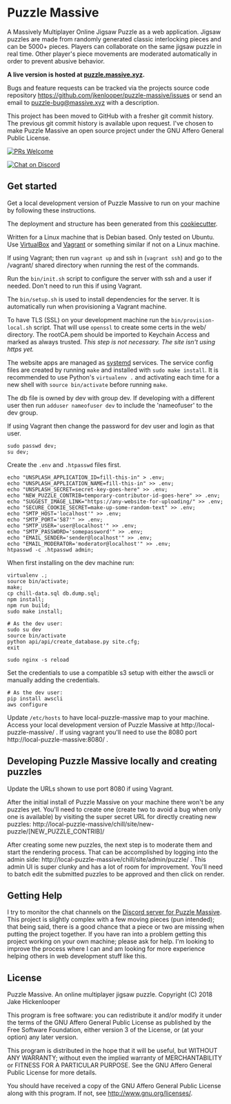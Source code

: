 # Puzzle Massive

A Massively Multiplayer Online Jigsaw Puzzle as a web application.  Jigsaw
puzzles are made from randomly generated classic interlocking pieces and can be
5000+ pieces.  Players can collaborate on the same jigsaw puzzle in real time.
Other player's piece movements are moderated automatically in order to prevent
abusive behavior.

**A live version is hosted at [puzzle.massive.xyz](http://puzzle.massive.xyz).**

Bugs and feature requests can be tracked via the projects source code repository
https://github.com/jkenlooper/puzzle-massive/issues
or send an email to puzzle-bug@massive.xyz with a description.

This project has been moved to GitHub with a fresher git commit history. The
previous git commit history is available upon request.  I've chosen to make
Puzzle Massive an open source project under the GNU Affero General Public
License.

[![PRs Welcome](https://img.shields.io/badge/PRs-welcome-brightgreen.svg?style=flat-square)](http://makeapullrequest.com) 

[![Chat on Discord](https://img.shields.io/badge/chat-on%20Discord-green.svg)](https://discord.gg/uVhE2Kd)

## Get started

Get a local development version of Puzzle Massive to run on your machine by
following these instructions.

The deployment and structure has been generated from this
[cookiecutter](https://github.com/jkenlooper/cookiecutter-website).

Written for a Linux machine that is Debian based.  Only tested on Ubuntu.  Use
 [VirtualBox](https://www.virtualbox.org/) and
 [Vagrant](https://www.vagrantup.com/) or something similar if not on a Linux
 machine.

If using Vagrant; then run `vagrant up` and ssh in (`vagrant ssh`) and go to
the /vagrant/ shared directory when running the rest of the commands.

Run the `bin/init.sh` script to configure the server with ssh and a user if
needed. Don't need to run this if using Vagrant.

The `bin/setup.sh` is used to install dependencies for the server.  It is
automatically run when provisioning a Vagrant machine.

To have TLS (SSL) on your development machine run the `bin/provision-local.sh`
script. That will use `openssl` to create some certs in the web/ directory.
The rootCA.pem should be imported to Keychain Access and marked as always trusted.
*This step is not necessary.  The site isn't using https yet.*

The website apps are managed as 
[systemd](https://freedesktop.org/wiki/Software/systemd/) services.
The service config files are created by running `make` and installed with 
`sudo make install`.  It is recommended to use Python's `virtualenv .`
and activating each time for a new shell with `source bin/activate` before
running `make`.

The db file is owned by dev with group dev.  If developing with
a different user then run `adduser nameofuser dev` to include the 'nameofuser'
to the dev group.

If using Vagrant then change the password for dev user and login as that user.
```
sudo passwd dev;
su dev;
```

Create the `.env` and `.htpasswd` files first. 
```
echo "UNSPLASH_APPLICATION_ID=fill-this-in" > .env;
echo "UNSPLASH_APPLICATION_NAME=fill-this-in" >> .env;
echo "UNSPLASH_SECRET=secret-key-goes-here" >> .env;
echo "NEW_PUZZLE_CONTRIB=temporary-contributor-id-goes-here" >> .env;
echo "SUGGEST_IMAGE_LINK="https://any-website-for-uploading/" >> .env;
echo "SECURE_COOKIE_SECRET=make-up-some-random-text" >> .env;
echo "SMTP_HOST='localhost'" >> .env;
echo "SMTP_PORT='587'" >> .env;
echo "SMTP_USER='user@localhost'" >> .env;
echo "SMTP_PASSWORD='somepassword'" >> .env;
echo "EMAIL_SENDER='sender@localhost'" >> .env;
echo "EMAIL_MODERATOR='moderator@localhost'" >> .env;
htpasswd -c .htpasswd admin;
```


When first installing on the dev machine run:

```
virtualenv .;
source bin/activate;
make;
cp chill-data.sql db.dump.sql;
npm install;
npm run build;
sudo make install;

# As the dev user:
sudo su dev
source bin/activate
python api/api/create_database.py site.cfg;
exit

sudo nginx -s reload
```

Set the credentials to use a compatible s3 setup with either the awscli or
manually adding the credentials.
```
# As the dev user:
pip install awscli
aws configure
```

Update `/etc/hosts` to have local-puzzle-massive map to your machine.  Access your
local development version of Puzzle Massive at http://local-puzzle-massive/ .
If using vagrant you'll need to use the 8080 port http://local-puzzle-massive:8080/ .

## Developing Puzzle Massive locally and creating puzzles

Update the URLs shown to use port 8080 if using Vagrant.

After the initial install of Puzzle Massive on your machine there won't be any
puzzles yet.  You'll need to create one (create two to avoid a bug when only one
is available) by visiting the super secret URL for directly creating new
puzzles: 
http://local-puzzle-massive/chill/site/new-puzzle/[NEW_PUZZLE_CONTRIB]/

After creating some new puzzles, the next step is to moderate them and start
the rendering process.  That can be accomplished by logging into the admin side:
http://local-puzzle-massive/chill/site/admin/puzzle/ . This admin UI is super
clunky and has a lot of room for improvement.  You'll need to batch edit the
submitted puzzles to be approved and then click on render.

## Getting Help

I try to monitor the chat channels on the [Discord server for Puzzle
Massive](https://discord.gg/uVhE2Kd).  This project is slightly complex with
a few moving pieces (pun intended); that being said, there is a good chance that
a piece or two are missing when putting the project together.  If you have ran
into a problem getting this project working on your own machine; please ask for
help.  I'm looking to improve the process where I can and am looking for more
experience helping others in web development stuff like this.


## License

Puzzle Massive. An online multiplayer jigsaw puzzle.
Copyright (C) 2018 Jake Hickenlooper

This program is free software: you can redistribute it and/or modify
it under the terms of the GNU Affero General Public License as
published by the Free Software Foundation, either version 3 of the
License, or (at your option) any later version.

This program is distributed in the hope that it will be useful,
but WITHOUT ANY WARRANTY; without even the implied warranty of
MERCHANTABILITY or FITNESS FOR A PARTICULAR PURPOSE.  See the
GNU Affero General Public License for more details.

You should have received a copy of the GNU Affero General Public License
along with this program.  If not, see <http://www.gnu.org/licenses/>.

